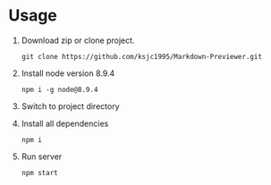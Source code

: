 # Usage

1) Download zip or clone project.

   `git clone https://github.com/ksjc1995/Markdown-Previewer.git`

2) Install node version 8.9.4

    `npm i -g node@8.9.4`

3) Switch to project directory

4) Install all dependencies

    `npm i`
    
5) Run server

    `npm start`
